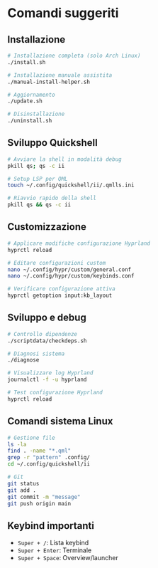 # Comandi suggeriti

## Installazione
```bash
# Installazione completa (solo Arch Linux)
./install.sh

# Installazione manuale assistita
./manual-install-helper.sh

# Aggiornamento
./update.sh

# Disinstallazione
./uninstall.sh
```

## Sviluppo Quickshell
```bash
# Avviare la shell in modalità debug
pkill qs; qs -c ii

# Setup LSP per QML
touch ~/.config/quickshell/ii/.qmlls.ini

# Riavvio rapido della shell
pkill qs && qs -c ii
```

## Customizzazione
```bash
# Applicare modifiche configurazione Hyprland
hyprctl reload

# Editare configurazioni custom
nano ~/.config/hypr/custom/general.conf
nano ~/.config/hypr/custom/keybinds.conf

# Verificare configurazione attiva
hyprctl getoption input:kb_layout
```

## Sviluppo e debug
```bash
# Controllo dipendenze
./scriptdata/checkdeps.sh

# Diagnosi sistema
./diagnose

# Visualizzare log Hyprland
journalctl -f -u hyprland

# Test configurazione Hyprland
hyprctl reload
```

## Comandi sistema Linux
```bash
# Gestione file
ls -la
find . -name "*.qml"
grep -r "pattern" .config/
cd ~/.config/quickshell/ii

# Git
git status
git add .
git commit -m "message"
git push origin main
```

## Keybind importanti
- `Super + /`: Lista keybind
- `Super + Enter`: Terminale
- `Super + Space`: Overview/launcher